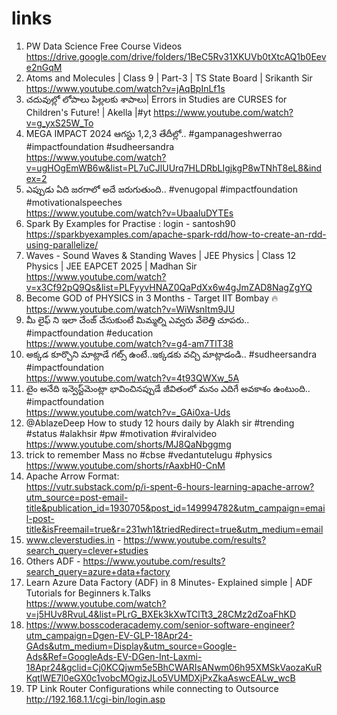 # links
1) PW Data Science Free Course Videos
https://drive.google.com/drive/folders/1BeC5Rv31XKUVb0tXtcAQ1b0Eeve2nGqM
2) Atoms and Molecules | Class 9 | Part-3 | TS State Board | Srikanth Sir
https://www.youtube.com/watch?v=jAqBpInLf1s
3) చదువుల్లో లోపాలు పిల్లలకు శాపాలు| Errors in Studies are CURSES for Children's Future! | Akella |#yt
   https://www.youtube.com/watch?v=g_yxS25W_To
4) MEGA IMPACT 2024 ఆగస్టు 1,2,3 తేదీల్లో.. #gampanageshwerrao #impactfoundation #sudheersandra                                                         
   https://www.youtube.com/watch?v=ugHOgEmWB6w&list=PL7uCJlUUrq7HLDRbLIgjkgP8wTNhT8eL8&index=2
5) ఎప్పుడు ఏది జరగాలో అదే జరుగుతుంది.. #venugopal #impactfoundation #motivationalspeeches                                                         
   https://www.youtube.com/watch?v=UbaaIuDYTEs 
6) Spark By Examples for Practise :    login - santosh90                                                                                                       
   https://sparkbyexamples.com/apache-spark-rdd/how-to-create-an-rdd-using-parallelize/
7) Waves - Sound Waves & Standing Waves | JEE Physics | Class 12 Physics | JEE EAPCET 2025 | Madhan Sir                                                                            https://www.youtube.com/watch?v=x3Cf92pQ9Qs&list=PLFyyvHNAZ0QaPdXx6w4gJmZAD8NagZgYQ
8) Become GOD of PHYSICS in 3 Months - Target IIT Bombay 🔥                                                                                        
   https://www.youtube.com/watch?v=WiWsnItm9JU
9) మీ లైఫ్ ని ఇలా చేంజ్ చేసుకుంటే మిమ్మల్ని ఎవ్వరు వేలెత్తి చూపరు.. #impactfoundation #education                                                      
   https://www.youtube.com/watch?v=g4-am7TlT38
10) అక్కడ కూర్చొని మాట్లాడే గట్స్ ఉంటే..ఇక్కడకు వచ్చి మాట్లాడండి.. #sudheersandra #impactfoundation                                                          
    https://www.youtube.com/watch?v=4t93QWXw_5A
11) టైం అనేది ఇన్వెస్ట్‌మెంట్లా భావించినప్పుడే జీవితంలో మనం ఎదిగే అవకాశం ఉంటుంది.. #impactfoundation                                               
    https://www.youtube.com/watch?v=_GAi0xa-Uds
12) @AblazeDeep  How to study 12 hours daily by Alakh sir #trending #status #alakhsir #pw #motivation #viralvideo                    
    https://www.youtube.com/shorts/MJ8QaNbggmg
13) trick to remember Mass no #cbse #vedantutelugu #physics                                                                                                                   
    https://www.youtube.com/shorts/rAaxbH0-CnM
14) Apache Arrow Format:                                                                                                                         
    https://vutr.substack.com/p/i-spent-6-hours-learning-apache-arrow?utm_source=post-email-title&publication_id=1930705&post_id=149994782&utm_campaign=email-post-title&isFreemail=true&r=231wh1&triedRedirect=true&utm_medium=email
15) www.cleverstudies.in - https://www.youtube.com/results?search_query=clever+studies
16) Others ADF -  https://www.youtube.com/results?search_query=azure+data+factory
17) Learn Azure Data Factory (ADF) in 8 Minutes- Explained simple | ADF Tutorials for Beginners  k.Talks                                         
    https://www.youtube.com/watch?v=j5HUv8RvuL4&list=PLrG_BXEk3kXwTClTt3_28CMz2dZoaFhKD
18) https://www.bosscoderacademy.com/senior-software-engineer?utm_campaign=Dgen-EV-GLP-18Apr24-GAds&utm_medium=Display&utm_source=Google-Ads&Ref=GoogleAds-EV-DGen-Int-Laxmi-18Apr24&gclid=Cj0KCQjwm5e5BhCWARIsANwm06h95XMSkVaozaKuRKqtIWE7l0eGX0c1vobcMOgizJLo5VUMDXjPxZkaAswcEALw_wcB
19) TP Link Router Configurations while connecting to Outsource                                                                                         
    http://192.168.1.1/cgi-bin/login.asp

